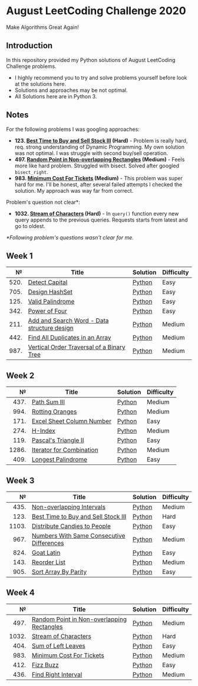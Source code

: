 # August LeetCoding Challenge 2020
Make Algorithms Great Again!

## Introduction
In this repository provided my Python solutions of August LeetCoding Challenge problems. 
- I highly recommend you to try and solve problems yourself before look at the solutions here.
- Solutions and approaches may be not optimal.
- All Solutions here are in Python 3.

## Notes
For the following problems I was googling approaches:
* <b>123\. <ins>Best Time to Buy and Sell Stock III</ins> (Hard)</b> - Problem is really hard, req. strong understanding of Dynamic Programming. My own solution was not optimal. I was struggle with second buy/sell operation.
* <b>497\. <ins>Random Point in Non-overlapping Rectangles</ins> (Medium)</b> - Feels more like hard problem. Struggled with bisect. Solved after googled `bisect_right`.
* <b>983\. <ins>Minimum Cost For Tickets</ins> (Medium)</b> - This problem was super hard for me. I'll be honest, after several failed attempts I checked the solution. My approach was way far from correct.


Problem's question not clear*:
* <b>1032\. <ins>Stream of Characters</ins> (Hard)</b>  - In `query()` function every new query appends to the previous queries. Requests starts from latest and go to oldest.

_*Following problem's questions wasn't clear for me._

## Week 1
|№|Title|Solution|Difficulty|
| ----: | --- | --- | --- |
|520.|[Detect Capital](https://leetcode.com/problems/detect-capital/)|[Python](/Week%201/520.DetectCapital.py)|Easy|
|705.|[Design HashSet](https://leetcode.com/problems/design-hashset/)|[Python](/Week%201/705.DesignHashSet.py)|Easy|
|125.|[Valid Palindrome](https://leetcode.com/problems/valid-palindrome/)|[Python](/Week%201/125.ValidPalindrome.py)|Easy|
|342.|[Power of Four](https://leetcode.com/problems/power-of-four/)|[Python](/Week%201/342.PowerofFour.py)|Easy|
|211.|[Add and Search Word - Data structure design](https://leetcode.com/problems/add-and-search-word-data-structure-design/)|[Python](/Week%201/211.AddandSearchWord-Datastructuredesign.py)|Medium|
|442.|[Find All Duplicates in an Array](https://leetcode.com/problems/find-all-duplicates-in-an-array/)|[Python](/Week%201/442.FindAllDuplicatesinanArray.py)|Medium|
|987.|[Vertical Order Traversal of a Binary Tree](https://leetcode.com/problems/vertical-order-traversal-of-a-binary-tree/)|[Python](/Week%201/987.VerticalOrderTraversalofaBinaryTree.py)|Medium|

## Week 2
|№|Title|Solution|Difficulty|
| ----: | --- | --- | --- |
|437.|[Path Sum III](https://leetcode.com/problems/path-sum-iii/)|[Python](/Week%202/437.PathSumIII.py)|Medium|
|994.|[Rotting Oranges](https://leetcode.com/problems/rotting-oranges/)|[Python](/Week%202/994.RottingOranges.py)|Medium|
|171.|[Excel Sheet Column Number](https://leetcode.com/problems/excel-sheet-column-number/)|[Python](/Week%202/171.ExcelSheetColumnNumber.py)|Easy|
|274.|[H-Index](https://leetcode.com/problems/h-index/)|[Python](/Week%202/274.H-Index.py)|Medium|
|119.|[Pascal's Triangle II](https://leetcode.com/problems/pascals-triangle-ii/)|[Python](/Week%202/119.PascalsTriangleII.py)|Easy|
|1286.|[Iterator for Combination](https://leetcode.com/problems/iterator-for-combination/)|[Python](/Week%202/1286.IteratorforCombination.py)|Medium|
|409.|[Longest Palindrome](https://leetcode.com/problems/longest-palindrome/)|[Python](/Week%202/409.LongestPalindrome.py)|Easy|

## Week 3
|№|Title|Solution|Difficulty|
| ----: | --- | --- | --- |
|435.|[Non-overlapping Intervals](https://leetcode.com/problems/non-overlapping-intervals/)|[Python](/Week%203/435.Non-overlappingIntervals.py)|Medium|
|123.|[Best Time to Buy and Sell Stock III](https://leetcode.com/problems/best-time-to-buy-and-sell-stock-iii/)|[Python](/Week%203/123.BestTimetoBuyandSellStockIII.py)|Hard|
|1103.|[Distribute Candies to People](https://leetcode.com/problems/distribute-candies-to-people/)|[Python](/Week%203/1103.DistributeCandiestoPeople.py)|Easy|
|967.|[Numbers With Same Consecutive Differences](https://leetcode.com/problems/numbers-with-same-consecutive-differences/)|[Python](/Week%203/967.NumbersWithSameConsecutiveDifferences.py)|Medium|
|824.|[Goat Latin](https://leetcode.com/problems/goat-latin/)|[Python](/Week%203/824.GoatLatin.py)|Easy|
|143.|[Reorder List](https://leetcode.com/problems/reorder-list/)|[Python](/Week%203/143.ReorderList.py)|Medium|
|905.|[Sort Array By Parity](https://leetcode.com/problems/sort-array-by-parity/)|[Python](/Week%203/905.SortArrayByParity.py)|Easy|

## Week 4
|№|Title|Solution|Difficulty|
| ----: | --- | --- | --- |
|497.|[Random Point in Non-overlapping Rectangles](https://leetcode.com/problems/random-point-in-non-overlapping-rectangles/)|[Python](/Week%204/497.RandomPointinNon-overlappingRectangles.py)|Medium|
|1032.|[Stream of Characters](https://leetcode.com/problems/stream-of-characters/)|[Python](/Week%204/1032.StreamofCharacters.py)|Hard|
|404.|[Sum of Left Leaves](https://leetcode.com/problems/sum-of-left-leaves/)|[Python](/Week%204/404.SumofLeftLeaves.py)|Easy|
|983.|[Minimum Cost For Tickets](https://leetcode.com/problems/minimum-cost-for-tickets/)|[Python](/Week%204/983.MinimumCostForTickets.py)|Medium|
|412.|[Fizz Buzz](https://leetcode.com/problems/fizz-buzz/)|[Python](/Week%204/412.FizzBuzz.py)|Easy|
|436.|[Find Right Interval](https://leetcode.com/problems/find-right-interval/)|[Python](/Week%204/436.FindRightInterval.py)|Medium|
